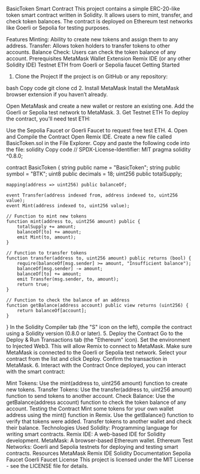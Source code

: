 BasicToken Smart Contract
This project contains a simple ERC-20-like token smart contract written in Solidity. It allows users to mint, transfer, and check token balances. The contract is deployed on Ethereum test networks like Goerli or Sepolia for testing purposes.

Features
Minting: Ability to create new tokens and assign them to any address.
Transfer: Allows token holders to transfer tokens to other accounts.
Balance Check: Users can check the token balance of any account.
Prerequisites
MetaMask Wallet Extension
Remix IDE (or any other Solidity IDE)
Testnet ETH from Goerli or Sepolia faucet
Getting Started
1. Clone the Project
If the project is on GitHub or any repository:

bash
Copy code
git clone <your-repository-url>
cd <your-project-directory>
2. Install MetaMask
Install the MetaMask browser extension if you haven’t already.

Open MetaMask and create a new wallet or restore an existing one.
Add the Goerli or Sepolia test network to MetaMask.
3. Get Testnet ETH
To deploy the contract, you'll need test ETH:

Use the Sepolia Faucet or Goerli Faucet to request free test ETH.
4. Open and Compile the Contract
Open Remix IDE.
Create a new file called BasicToken.sol in the File Explorer.
Copy and paste the following code into the file:
solidity
Copy code
// SPDX-License-Identifier: MIT
pragma solidity ^0.8.0;

contract BasicToken {
    string public name = "BasicToken";
    string public symbol = "BTK";
    uint8 public decimals = 18;
    uint256 public totalSupply;

    mapping(address => uint256) public balanceOf;

    event Transfer(address indexed from, address indexed to, uint256 value);
    event Mint(address indexed to, uint256 value);

    // Function to mint new tokens
    function mint(address to, uint256 amount) public {
        totalSupply += amount;
        balanceOf[to] += amount;
        emit Mint(to, amount);
    }

    // Function to transfer tokens
    function transfer(address to, uint256 amount) public returns (bool) {
        require(balanceOf[msg.sender] >= amount, "Insufficient balance");
        balanceOf[msg.sender] -= amount;
        balanceOf[to] += amount;
        emit Transfer(msg.sender, to, amount);
        return true;
    }

    // Function to check the balance of an address
    function getBalance(address account) public view returns (uint256) {
        return balanceOf[account];
    }
}
In the Solidity Compiler tab (the "S" icon on the left), compile the contract using a Solidity version (0.8.0 or later).
5. Deploy the Contract
Go to the Deploy & Run Transactions tab (the "Ethereum" icon).
Set the environment to Injected Web3. This will allow Remix to connect to MetaMask.
Make sure MetaMask is connected to the Goerli or Sepolia test network.
Select your contract from the list and click Deploy.
Confirm the transaction in MetaMask.
6. Interact with the Contract
Once deployed, you can interact with the smart contract:

Mint Tokens: Use the mint(address to, uint256 amount) function to create new tokens.
Transfer Tokens: Use the transfer(address to, uint256 amount) function to send tokens to another account.
Check Balance: Use the getBalance(address account) function to check the token balance of any account.
Testing the Contract
Mint some tokens for your own wallet address using the mint() function in Remix.
Use the getBalance() function to verify that tokens were added.
Transfer tokens to another wallet and check their balance.
Technologies Used
Solidity: Programming language for writing smart contracts.
Remix IDE: A web-based IDE for Solidity development.
MetaMask: A browser-based Ethereum wallet.
Ethereum Test Networks: Goerli and Sepolia testnets for deploying and testing smart contracts.
Resources
MetaMask
Remix IDE
Solidity Documentation
Sepolia Faucet
Goerli Faucet
License
This project is licensed under the MIT License - see the LICENSE file for details.